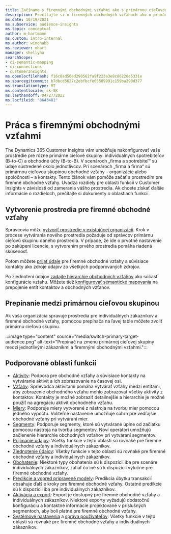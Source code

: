 ```yaml
---
title: Začíname s firemnými obchodnými vzťahmi ako s primárnou cieľovou skupinou
description: Prečítajte si o firemných obchodných vzťahoch ako o primárnej cieľovej skupine Dynamics 365 Customer Insights.
ms.date: 10/19/2021
ms.subservice: audience-insights
ms.topic: conceptual
author: m-hartmann
ms.custom: intro-internal
ms.author: wimohabb
ms.reviewer: mhart
manager: shellyha
searchScope:
- ci-semantic-mapping
- ci-connections
- customerInsights
ms.openlocfilehash: f16c8ad50ed290562fa9f223a3e8c86228e5331e
ms.sourcegitcommit: b7dbcd5627c2ebfbcfe65589991c159ba290d377
ms.translationtype: MT
ms.contentlocale: sk-SK
ms.lasthandoff: 04/27/2022
ms.locfileid: "8643481"
---
```

# <a name="work-with-business-accounts"></a>Práca s firemnými obchodnými vzťahmi

The Dynamics 365 Customer Insights vám umožňuje nakonfigurovať vaše prostredie pre rôzne primárne cieľové skupiny: individuálnych spotrebiteľov (B-to-C) a obchodné účty (B-to-B). V scenároch „firma a spotrebiteľ“ sú údaje sústredené okolo jednotlivcov. Pri scenároch „firma a firma“ sú primárnou cieľovou skupinou obchodné vzťahy – organizácie alebo spoločnosti – a kontakty. Tento článok vám pomôže začať s prostredím pre firemné obchodné vzťahy. Uvádza rozdiely pre oblasti funkcií v Customer Insights v závislosti od zamerania vášho prostredia. Ak chcete získať ďalšie informácie o rozdieloch, prečítajte si dokumenty o oblastiach funkcií. 

## <a name="create-an-environment-for-business-accounts"></a>Vytvorenie prostredia pre firemné obchodné vzťahy

Správcovia môžu [vytvoriť prostredie v existujúcej organizácii](create-environment.md). Krok v procese vytvárania nového prostredia požaduje od správcov primárnu cieľovú skupinu daného prostredia. V prípade, že ide o prvotné nastavenie po zakúpení licencie, s vytvorením prvého prostredia pomáha riadená skúsenosť.

Potom môžete [prijať údaje](data-sources.md) pre firemné obchodné vzťahy a súvisiace kontakty ako zdroje údajov zo všetkých podporovaných zdrojov.

Po zjednotení údajov [zadajte hierarchie obchodných vzťahov](relationships.md#set-up-account-hierarchies) ako súčasť konfigurácie vzťahu. Môžete tiež [konfigurovať sémantické mapovania](semantic-mappings.md) na prepojenie entít kontaktov a obchodných vzťahov. 

## <a name="switch-between-primary-target-audience"></a>Prepínanie medzi primárnou cieľovou skupinou

Ak vaša organizácia spravuje prostredia pre individuálnych zákazníkov a firemné obchodné vzťahy, pomocou prepínača na ľavej table môžete zvoliť primárnu cieľovú skupinu.

:::image type="content" source="media/switch-primary-target-audience.png" alt-text="Prepínač na zmenu primárnej cieľovej skupiny medzi jednotlivými zákazníkmi a firemnými obchodnými vzťahmi.":::

## <a name="supported-feature-areas"></a>Podporované oblasti funkcií

- [Aktivity](activities.md): Podpora pre obchodné vzťahy a súvisiace kontakty na vytváranie aktivít a ich zobrazovanie na časovej osi.
- [Vzťahy](relationships.md): Sprievodca aktivitami pomáha vytvárať vzťahy medzi entitami, aby zobrazenie obchodného vzťahu mohlo zobrazovať všetky aktivity z kontaktov. Kontakty je možné zobraziť detailnejšie a hierarchie je možné použiť na agregáciu aktivít obchodného vzťahu.
- [Miery](measures.md): Podporuje miery vytvorené z nástroja na tvorbu mier pomocou jedného výpočtu. Voliteľné nastavenie umožňuje súhrn pre vedľajšie obchodné vzťahy pri vytváraní mier.
- [Segmenty](segments.md): Podporuje segmenty, ktoré sú vytvárané úplne od začiatku pomocou nástroja na tvorbu segmentov. Noví operátori umožňujú začlenenie hierarchie obchodných vzťahov pri vytváraní segmentov.
- [Prijímanie údajov](data-sources.md): Všetky funkcie v tejto oblasti sú rovnaké pre firemné obchodné vzťahy a individuálnych zákazníkov.
- [Zjednotenie údajov](data-unification.md): Všetky funkcie v tejto oblasti sú rovnaké pre firemné obchodné vzťahy a individuálnych zákazníkov.
- [Obohatenie](enrichment-hub.md): Niektoré typy obohatenia sú k dispozícii iba pre scenáre individuálnych zákazníkov, zatiaľ čo iné sú k dispozícii výlučne pre firemné obchodné vzťahy.
- [Predikcie a vopred pripravené modely](predictions-overview.md): Predikcia úbytku transakcií obsahuje ďalšie kroky pre firemné obchodné vzťahy. Ostatné predikcie sú k dispozícii iba pre individuálnych zákazníkov.
- [Aktivácia a export](export-destinations.md): Export je dostupný pre firemné obchodné vzťahy a individuálnych zákazníkov. Niektoré exporty vyžadujú dodatočnú konfiguráciu a kontaktné informácie projektované v príslušných segmentoch, aby boli platné pre firemné obchodné vzťahy.
- [Systémové nastavenia](system.md) a [správa používateľov](permissions.md): Všetky funkcie v tejto oblasti sú rovnaké pre firemné obchodné vzťahy a individuálnych zákazníkov.

